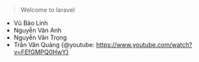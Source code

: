 > Welcome to laravel
* Vũ Bảo Linh 
* Nguyễn Vân Anh 
* Nguyễn Văn Trọng
* Trần Văn Quảng 
{@youtube: https://www.youtube.com/watch?v=FEfGMPQ0HwY}

